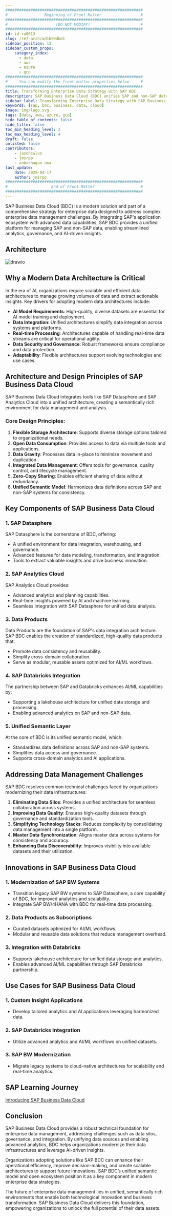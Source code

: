```yaml
---
############################################################
#                Beginning of Front Matter                 #
############################################################
#                     [DO NOT MODIFY]                      #
############################################################
id: id-ra0013
slug: /ref-arch/ad1b90dbd1
sidebar_position: 13
sidebar_custom_props:
    category_index:
      - data
      - aws
      - azure
      - gcp
############################################################
#     You can modify the front matter properties below     #
############################################################
title: Transforming Enterprise Data Strategy with SAP BDC
description: SAP Business Data Cloud (BDC) unifies SAP and non-SAP data, enabling advanced analytics, governance, and AI-driven insights. With tools like SAP Datasphere, SAP Analytics Cloud, and Databricks integration, BDC addresses data silos, improves data quality, and supports real-time processing. Modernize legacy systems, create reusable data products, and leverage a unified semantic model for scalable, future-ready enterprise data strategies.
sidebar_label: Transforming Enterprise Data Strategy with SAP Business Data Cloud
keywords: [sap, bdc, business, data, cloud]
image: img/logo.svg
tags: [data, aws, azure, gcp]
hide_table_of_contents: false
hide_title: false
toc_min_heading_level: 2
toc_max_heading_level: 4
draft: false
unlisted: false
contributors:
    - jasoncwluo
    - jmsrpp
    - anbazhagan-uma
last_update:
    date: 2025-04-17
    author: jmsrpp
############################################################
#                   End of Front Matter                    #
############################################################
---
```


SAP Business Data Cloud (BDC) is a modern solution and part of a comprehensive strategy for enterprise data designed to address complex enterprise data management challenges. By integrating SAP's application ecosystem with advanced data capabilities, SAP BDC provides a unified platform for managing SAP and non-SAP data, enabling streamlined analytics, governance, and AI-driven insights.

## Architecture

![drawio](drawio/sap-bdc.drawio)

## Why a Modern Data Architecture is Critical

In the era of AI, organizations require scalable and efficient data architectures to manage growing volumes of data and extract actionable insights. Key drivers for adopting modern data architectures include:

- **AI Model Requirements**: High-quality, diverse datasets are essential for AI model training and deployment.
- **Data Integration**: Unified architectures simplify data integration across systems and platforms.
- **Real-time Processing**: Architectures capable of handling real-time data streams are critical for operational agility.
- **Data Security and Governance**: Robust frameworks ensure compliance and data protection.
- **Adaptability**: Flexible architectures support evolving technologies and use cases.

## Architecture and Design Principles of SAP Business Data Cloud

SAP Business Data Cloud integrates tools like SAP Datasphere and SAP Analytics Cloud into a unified architecture, creating a semantically rich environment for data management and analysis.

### Core Design Principles:
1. **Flexible Storage Architecture**: Supports diverse storage options tailored to organizational needs.
2. **Open Data Consumption**: Provides access to data via multiple tools and applications.
3. **Data Gravity**: Processes data in-place to minimize movement and duplication.
4. **Integrated Data Management**: Offers tools for governance, quality control, and lifecycle management.
5. **Zero-Copy Sharing**: Enables efficient sharing of data without redundancy.
6. **Unified Semantic Model**: Harmonizes data definitions across SAP and non-SAP systems for consistency.

## Key Components of SAP Business Data Cloud

### 1. SAP Datasphere
SAP Datasphere is the cornerstone of BDC, offering:
- A unified environment for data integration, warehousing, and governance.
- Advanced features for data modeling, transformation, and integration.
- Tools to extract valuable insights and drive business innovation.

### 2. SAP Analytics Cloud
SAP Analytics Cloud provides:
- Advanced analytics and planning capabilities.
- Real-time insights powered by AI and machine learning.
- Seamless integration with SAP Datasphere for unified data analysis.

### 3. Data Products
Data Products are the foundation of SAP's data integration architecture. SAP BDC enables the creation of standardized, high-quality data products that:
- Promote data consistency and reusability.
- Simplify cross-domain collaboration.
- Serve as modular, reusable assets optimized for AI/ML workflows.

### 4. SAP Databricks Integration
The partnership between SAP and Databricks enhances AI/ML capabilities by:
- Supporting a lakehouse architecture for unified data storage and processing.
- Enabling advanced analytics on SAP and non-SAP data.

### 5. Unified Semantic Layer
At the core of BDC is its unified semantic model, which:
- Standardizes data definitions across SAP and non-SAP systems.
- Simplifies data access and governance.
- Supports cross-domain analytics and AI applications.

## Addressing Data Management Challenges

SAP BDC resolves common technical challenges faced by organizations modernizing their data infrastructures:

1. **Eliminating Data Silos**: Provides a unified architecture for seamless collaboration across systems.
2. **Improving Data Quality**: Ensures high-quality datasets through governance and standardization tools.
3. **Simplifying Technology Stacks**: Reduces complexity by consolidating data management into a single platform.
4. **Master Data Synchronization**: Aligns master data across systems for consistency and accuracy.
5. **Enhancing Data Discoverability**: Improves visibility into available datasets and their utilization.

## Innovations in SAP Business Data Cloud

### 1. Modernization of SAP BW Systems
- Transition legacy SAP BW systems to SAP Datasphere, a core capability of BDC, for improved analytics and scalability.
- Integrate SAP BW/4HANA with BDC for real-time data processing.

### 2. Data Products as Subscriptions
- Curated datasets optimized for AI/ML workflows.
- Modular and reusable data solutions that reduce management overhead.

### 3. Integration with Databricks
- Supports lakehouse architecture for unified data storage and analytics.
- Enables advanced AI/ML capabilities through SAP Databricks partnership.

## Use Cases for SAP Business Data Cloud

### 1. Custom Insight Applications
- Develop tailored analytics and AI applications leveraging harmonized data.

### 2. SAP Databricks Integration
- Utilize advanced analytics and AI/ML workflows on unified datasets.

### 3. SAP BW Modernization
- Migrate legacy systems to cloud-native architectures for scalability and real-time analytics.

## SAP Learning Journey

[Introducing SAP Business Data Cloud](https://learning.sap.com/learning-journeys/introducing-sap-business-data-cloud)

## Conclusion

SAP Business Data Cloud provides a robust technical foundation for enterprise data management, addressing challenges such as data silos, governance, and integration. By unifying data sources and enabling advanced analytics, BDC helps organizations modernize their data infrastructures and leverage AI-driven insights.

Organizations adopting solutions like SAP BDC can enhance their operational efficiency, improve decision-making, and create scalable architectures to support future innovations. SAP BDC’s unified semantic model and open ecosystem position it as a key component in modern enterprise data strategies.

The future of enterprise data management lies in unified, semantically rich environments that enable both technological innovation and business transformation. SAP Business Data Cloud delivers this foundation, empowering organizations to unlock the full potential of their data assets.